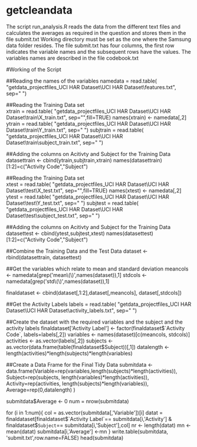 # getcleandata
The script run_analysis.R reads the data from the different text files and calculates the averages as required in the question and stores them in the file submit.txt
Working directory must be set as the one where the Samsung data folder resides.
The file submit.txt has four columns, the first row indicates the variable names and the subsequent rows have the values.
The variables names are described in the file codebook.txt

#Working of the Script

##Reading the names of the variables
namedata = read.table(
  "getdata_projectfiles_UCI HAR Dataset\\UCI HAR Dataset\\features.txt", 
  sep=" ")
  
##Reading the Training Data set  
xtrain = read.table(
  "getdata_projectfiles_UCI HAR Dataset\\UCI HAR Dataset\\train\\X_train.txt", 
                sep="",fill=TRUE)
names(xtrain) <- namedata[,2]
ytrain = read.table(
  "getdata_projectfiles_UCI HAR Dataset\\UCI HAR Dataset\\train\\Y_train.txt", 
  sep=" ")
subjtrain = read.table(
  "getdata_projectfiles_UCI HAR Dataset\\UCI HAR Dataset\\train\\subject_train.txt", 
  sep=" ")
  
##Adding the columns on Acitivty and Subject for the Training Data
datasettrain <- cbind(ytrain,subjtrain,xtrain)
names(datasettrain)[1:2]=c("Activity Code","Subject")

##Reading the Training Data set  
xtest = read.table(
  "getdata_projectfiles_UCI HAR Dataset\\UCI HAR Dataset\\test\\X_test.txt", 
  sep="",fill=TRUE)
names(xtest) <- namedata[,2]
ytest = read.table(
  "getdata_projectfiles_UCI HAR Dataset\\UCI HAR Dataset\\test\\Y_test.txt", 
  sep=" ")
subjtest = read.table(
  "getdata_projectfiles_UCI HAR Dataset\\UCI HAR Dataset\\test\\subject_test.txt", 
  sep=" ")
  
##Adding the columns on Acitivty and Subject for the Training Data
datasettest <- cbind(ytest,subjtest,xtest)
names(datasettest)[1:2]=c("Activity Code","Subject")

##Combine the Training Data and the Test Data
dataset <- rbind(datasettrain, datasettest)

##Get the variables which relate to mean and standard deviation
meancols <- namedata[grep('mean\\(\\)',names(dataset)),1]
stdcols <- namedata[grep('std\\(\\)',names(dataset)),1]

finaldataset <- cbind(dataset[,1:2],dataset[,meancols], dataset[,stdcols])

##Get the Activity Labels
labels = read.table(
  "getdata_projectfiles_UCI HAR Dataset\\UCI HAR Dataset\\activity_labels.txt", 
  sep=" ")

##Create the dataset with the required variables and the subject and the activity labels
finaldataset['Activity Label'] <- factor(finaldataset$`Activity Code`, labels=labels[,2])
variables <- names(dataset)[c(meancols, stdcols)]
activities <- as.vector(labels[,2])
subjects <- as.vector(data.frame(table(finaldataset$Subject))[,1])
datalength <- length(activities)*length(subjects)*length(variables)

##Create a Data Frame for the Final Tidy Data
submitdata <- data.frame(Variable=rep(variables,length(subjects)*length(activities)), 
                         Subject=rep(subjects, length(variables)*length(activities)), 
                         Activity=rep(activities, length(subjects)*length(variables)),
                         Average=rep(0,datalength)
                         )

submitdata$Average <- 0
num = nrow(submitdata)

for (i in 1:num){
  col = as.vector(submitdata[,'Variable'])[i]
  datat = finaldataset[finaldataset$`Activity Label`== submitdata[i,'Activity'] & finaldataset$`Subject`== submitdata[i,'Subject'],col]
  nr <- length(datat)
  mn <- mean(datat)
  submitdata[i,'Average'] <-mn
}
write.table(submitdata, 'submit.txt',row.name=FALSE)
head(submitdata)

